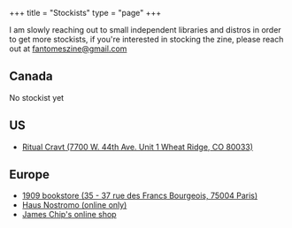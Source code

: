 +++
title = "Stockists"
type = "page"
+++

I am slowly reaching out to small independent libraries and distros in order to get more stockists, if you're interested in stocking the zine, please reach out at fantomeszine@gmail.com

## Canada

No stockist yet

## US

- [Ritual Cravt (7700 W. 44th Ave. Unit 1 Wheat Ridge, CO 80033)](https://www.ritualcravt.com/)

## Europe

- [1909 bookstore (35 - 37 rue des Francs Bourgeois, 75004 Paris)](https://www.instagram.com/1909.bookstore/)
- [Haus Nostromo (online only)](https://hausnostromo.com/)
- [James Chip's online shop](https://shop.jameschip.io/)
